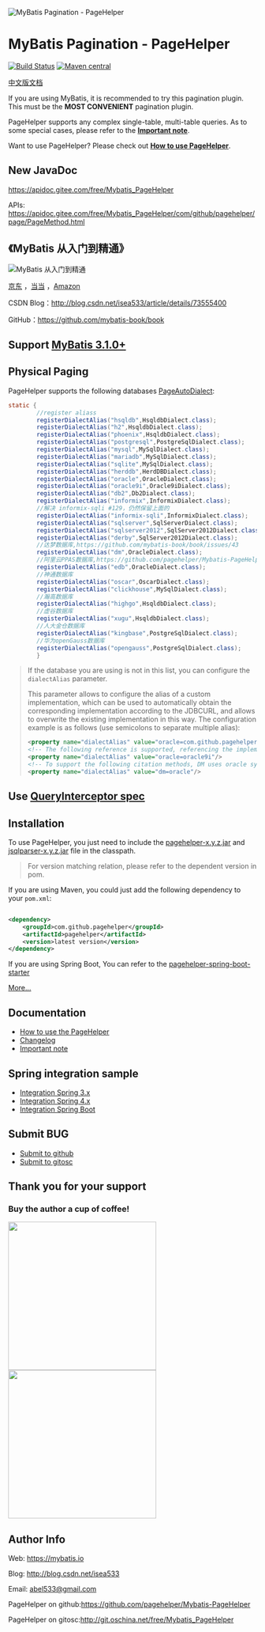 ![MyBatis Pagination - PageHelper](logo.png)

# MyBatis Pagination - PageHelper

[![Build Status](https://travis-ci.org/pagehelper/Mybatis-PageHelper.svg?branch=master)](https://travis-ci.org/pagehelper/Mybatis-PageHelper)
[![Maven central](https://maven-badges.herokuapp.com/maven-central/com.github.pagehelper/pagehelper/badge.svg)](https://maven-badges.herokuapp.com/maven-central/com.github.pagehelper/pagehelper)

[中文版文档](README.md)

If you are using MyBatis, it is recommended to try this pagination plugin. This must be the **MOST CONVENIENT**
pagination plugin.

PageHelper supports any complex single-table, multi-table queries.
As to some special cases, please refer to the [**Important
note**](https://github.com/pagehelper/Mybatis-PageHelper/blob/master/wikis/en/Important.md).

Want to use PageHelper?
Please check out [**How to use
PageHelper**](https://github.com/pagehelper/Mybatis-PageHelper/blob/master/wikis/en/HowToUse.md).

## New JavaDoc

https://apidoc.gitee.com/free/Mybatis_PageHelper

APIs: https://apidoc.gitee.com/free/Mybatis_PageHelper/com/github/pagehelper/page/PageMethod.html

## 《MyBatis 从入门到精通》

![MyBatis 从入门到精通](https://github.com/mybatis-book/book/raw/master/book.png)

[京东](https://item.jd.com/12103309.html) ，[当当](http://product.dangdang.com/25098208.html)
，[Amazon](https://www.amazon.cn/MyBatis从入门到精通-刘增辉/dp/B072RC11DM/ref=sr_1_18?ie=UTF8&qid=1498007125&sr=8-18&keywords=mybatis)

CSDN Blog：http://blog.csdn.net/isea533/article/details/73555400

GitHub：https://github.com/mybatis-book/book

## Support [MyBatis 3.1.0+](https://github.com/mybatis/mybatis-3)

## Physical Paging

PageHelper supports the following
databases [PageAutoDialect](src/main/java/com/github/pagehelper/page/PageAutoDialect.java):

```java
static {
        //register aliass
        registerDialectAlias("hsqldb",HsqldbDialect.class);
        registerDialectAlias("h2",HsqldbDialect.class);
        registerDialectAlias("phoenix",HsqldbDialect.class);
        registerDialectAlias("postgresql",PostgreSqlDialect.class);
        registerDialectAlias("mysql",MySqlDialect.class);
        registerDialectAlias("mariadb",MySqlDialect.class);
        registerDialectAlias("sqlite",MySqlDialect.class);
        registerDialectAlias("herddb",HerdDBDialect.class);
        registerDialectAlias("oracle",OracleDialect.class);
        registerDialectAlias("oracle9i",Oracle9iDialect.class);
        registerDialectAlias("db2",Db2Dialect.class);
        registerDialectAlias("informix",InformixDialect.class);
        //解决 informix-sqli #129，仍然保留上面的
        registerDialectAlias("informix-sqli",InformixDialect.class);
        registerDialectAlias("sqlserver",SqlServerDialect.class);
        registerDialectAlias("sqlserver2012",SqlServer2012Dialect.class);
        registerDialectAlias("derby",SqlServer2012Dialect.class);
        //达梦数据库,https://github.com/mybatis-book/book/issues/43
        registerDialectAlias("dm",OracleDialect.class);
        //阿里云PPAS数据库,https://github.com/pagehelper/Mybatis-PageHelper/issues/281
        registerDialectAlias("edb",OracleDialect.class);
        //神通数据库
        registerDialectAlias("oscar",OscarDialect.class);
        registerDialectAlias("clickhouse",MySqlDialect.class);
        //瀚高数据库
        registerDialectAlias("highgo",HsqldbDialect.class);
        //虚谷数据库
        registerDialectAlias("xugu",HsqldbDialect.class);
        //人大金仓数据库
        registerDialectAlias("kingbase",PostgreSqlDialect.class);
        //华为openGauss数据库
        registerDialectAlias("opengauss",PostgreSqlDialect.class);
        }
```

> If the database you are using is not in this list, you can configure the `dialectAlias` parameter.
>
> This parameter allows to configure the alias of a custom implementation,
> which can be used to automatically obtain the corresponding implementation according to the JDBCURL,
> and allows to overwrite the existing implementation in this way.
> The configuration example is as follows (use semicolons to separate multiple alias):
>
>```xml
><property name="dialectAlias" value="oracle=com.github.pagehelper.dialect.helper.OracleDialect"/>
><!-- The following reference is supported, referencing the implementation of Oracle9iDialect.class -->
><property name="dialectAlias" value="oracle=oracle9i"/>
><!-- To support the following citation methods, DM uses oracle syntax for pagination to simplify the writing of the full name of the class -->
><property name="dialectAlias" value="dm=oracle"/>
>```

## Use [QueryInterceptor spec](https://github.com/pagehelper/Mybatis-PageHelper/blob/master/src/main/java/com/github/pagehelper/QueryInterceptor.java)

## Installation

To use PageHelper, you just need to include the
[pagehelper-x.y.z.jar](http://repo1.maven.org/maven2/com/github/pagehelper/pagehelper/)
and [jsqlparser-x.y.z.jar](http://repo1.maven.org/maven2/com/github/jsqlparser/jsqlparser/) file in the classpath.

> For version matching relation, please refer to the dependent version in pom.

If you are using Maven, you could just add the following dependency to your `pom.xml`:

```xml

<dependency>
    <groupId>com.github.pagehelper</groupId>
    <artifactId>pagehelper</artifactId>
    <version>latest version</version>
</dependency>
```

If you are using Spring Boot, You can refer to
the [pagehelper-spring-boot-starter](https://github.com/pagehelper/pagehelper-spring-boot)

[More...](https://github.com/pagehelper/Mybatis-PageHelper/blob/master/wikis/en/HowToUse.md)

## Documentation

- [How to use the PageHelper](https://github.com/pagehelper/Mybatis-PageHelper/blob/master/wikis/en/HowToUse.md)
- [Changelog](https://github.com/pagehelper/Mybatis-PageHelper/blob/master/wikis/en/Changelog.md)
- [Important note](https://github.com/pagehelper/Mybatis-PageHelper/blob/master/wikis/en/Important.md)

## Spring integration sample

- [Integration Spring 3.x](https://github.com/abel533/Mybatis-Spring/tree/spring3.x)
- [Integration Spring 4.x](https://github.com/abel533/Mybatis-Spring)
- [Integration Spring Boot](https://github.com/abel533/MyBatis-Spring-Boot)

## Submit BUG

- [Submit to github](https://github.com/pagehelper/Mybatis-PageHelper/issues/new)
- [Submit to gitosc](http://git.oschina.net/free/Mybatis_PageHelper/issues/new?issue%5Bassignee_id%5D=&issue%5Bmilestone_id%5D=)

## Thank you for your support

### Buy the author a cup of coffee!

<img src="ali_pay.png" height="300"/>

<img src="wx_pay.png" height="300"/>

## Author Info

Web: https://mybatis.io

Blog: http://blog.csdn.net/isea533

Email: abel533@gmail.com

PageHelper on github:https://github.com/pagehelper/Mybatis-PageHelper

PageHelper on gitosc:http://git.oschina.net/free/Mybatis_PageHelper
